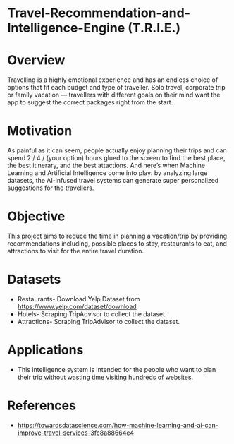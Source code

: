 # Travel-Recommendation-and-Intelligence-Engine (T.R.I.E.)

# Overview 
Travelling is a highly emotional experience and has an endless choice of options that fit each budget and type of traveller. Solo travel, corporate trip or family vacation — travellers with different goals on their mind want the app to suggest the correct packages right from the start.

# Motivation
As painful as it can seem, people actually enjoy planning their trips and can spend 2 / 4 / (your option) hours glued to the screen to find the best place, the best itinerary, and the best attactions. And here’s when Machine Learning and Artificial Intelligence come into play: by analyzing large datasets, the AI-infused travel systems can generate super personalized suggestions for the travellers.

# Objective 
This project aims to reduce the time in planning a vacation/trip by providing recommendations including, possible places to stay, restaurants to eat, and attractions to visit for the entire travel duration. 

# Datasets
- Restaurants- Download Yelp Dataset from https://www.yelp.com/dataset/download
- Hotels-  Scraping TripAdvisor to collect the dataset.
- Attractions- Scraping TripAdvisor to collect the dataset.

# Applications
- This intelligence system is intended for the people who want to plan their trip without wasting time visiting hundreds of websites. 

# References
- https://towardsdatascience.com/how-machine-learning-and-ai-can-improve-travel-services-3fc8a88664c4
